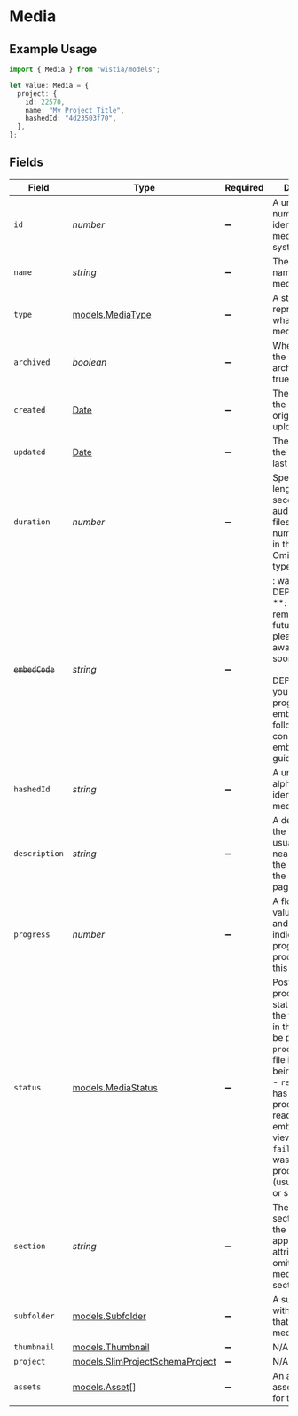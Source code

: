 # Media

## Example Usage

```typescript
import { Media } from "wistia/models";

let value: Media = {
  project: {
    id: 22570,
    name: "My Project Title",
    hashedId: "4d23503f70",
  },
};
```

## Fields

| Field                                                                                                                                                                                                                                                                                                                      | Type                                                                                                                                                                                                                                                                                                                       | Required                                                                                                                                                                                                                                                                                                                   | Description                                                                                                                                                                                                                                                                                                                |
| -------------------------------------------------------------------------------------------------------------------------------------------------------------------------------------------------------------------------------------------------------------------------------------------------------------------------- | -------------------------------------------------------------------------------------------------------------------------------------------------------------------------------------------------------------------------------------------------------------------------------------------------------------------------- | -------------------------------------------------------------------------------------------------------------------------------------------------------------------------------------------------------------------------------------------------------------------------------------------------------------------------- | -------------------------------------------------------------------------------------------------------------------------------------------------------------------------------------------------------------------------------------------------------------------------------------------------------------------------- |
| `id`                                                                                                                                                                                                                                                                                                                       | *number*                                                                                                                                                                                                                                                                                                                   | :heavy_minus_sign:                                                                                                                                                                                                                                                                                                         | A unique numeric identifier for the media within the system.                                                                                                                                                                                                                                                               |
| `name`                                                                                                                                                                                                                                                                                                                     | *string*                                                                                                                                                                                                                                                                                                                   | :heavy_minus_sign:                                                                                                                                                                                                                                                                                                         | The display name of the media.                                                                                                                                                                                                                                                                                             |
| `type`                                                                                                                                                                                                                                                                                                                     | [models.MediaType](../models/mediatype.md)                                                                                                                                                                                                                                                                                 | :heavy_minus_sign:                                                                                                                                                                                                                                                                                                         | A string representing what type of media this is.                                                                                                                                                                                                                                                                          |
| `archived`                                                                                                                                                                                                                                                                                                                 | *boolean*                                                                                                                                                                                                                                                                                                                  | :heavy_minus_sign:                                                                                                                                                                                                                                                                                                         | Whether or not the media is archived, either true or false.                                                                                                                                                                                                                                                                |
| `created`                                                                                                                                                                                                                                                                                                                  | [Date](https://developer.mozilla.org/en-US/docs/Web/JavaScript/Reference/Global_Objects/Date)                                                                                                                                                                                                                              | :heavy_minus_sign:                                                                                                                                                                                                                                                                                                         | The date when the media was originally uploaded.                                                                                                                                                                                                                                                                           |
| `updated`                                                                                                                                                                                                                                                                                                                  | [Date](https://developer.mozilla.org/en-US/docs/Web/JavaScript/Reference/Global_Objects/Date)                                                                                                                                                                                                                              | :heavy_minus_sign:                                                                                                                                                                                                                                                                                                         | The date when the media was last changed.                                                                                                                                                                                                                                                                                  |
| `duration`                                                                                                                                                                                                                                                                                                                 | *number*                                                                                                                                                                                                                                                                                                                   | :heavy_minus_sign:                                                                                                                                                                                                                                                                                                         | Specifies the length (in seconds) for audio and video files. Specifies number of pages in the document. Omitted for other types of media.                                                                                                                                                                                  |
| ~~`embedCode`~~                                                                                                                                                                                                                                                                                                            | *string*                                                                                                                                                                                                                                                                                                                   | :heavy_minus_sign:                                                                                                                                                                                                                                                                                                         | : warning: ** DEPRECATED **: This will be removed in a future release, please migrate away from it as soon as possible.<br/><br/>DEPRECATED: If you want to programmatically embed videos, follow the construct an embed code guide.<br/>                                                                                  |
| `hashedId`                                                                                                                                                                                                                                                                                                                 | *string*                                                                                                                                                                                                                                                                                                                   | :heavy_minus_sign:                                                                                                                                                                                                                                                                                                         | A unique alphanumeric identifier for this media.                                                                                                                                                                                                                                                                           |
| `description`                                                                                                                                                                                                                                                                                                              | *string*                                                                                                                                                                                                                                                                                                                   | :heavy_minus_sign:                                                                                                                                                                                                                                                                                                         | A description for the media which usually appears near the top of the sidebar on the media's page.                                                                                                                                                                                                                         |
| `progress`                                                                                                                                                                                                                                                                                                                 | *number*                                                                                                                                                                                                                                                                                                                   | :heavy_minus_sign:                                                                                                                                                                                                                                                                                                         | A floating point value between 0 and 1 that indicates the progress of the processing for this file.                                                                                                                                                                                                                        |
| `status`                                                                                                                                                                                                                                                                                                                   | [models.MediaStatus](../models/mediastatus.md)                                                                                                                                                                                                                                                                             | :heavy_minus_sign:                                                                                                                                                                                                                                                                                                         | Post upload processing status. - `queued`: the file is waiting in the queue to be processed. - `processing`: the file is actively being processed. - `ready`: the file has been fully processed and is ready for embedding and viewing. - `failed`: the file was unable to be processed (usually a format or size error).<br/> |
| `section`                                                                                                                                                                                                                                                                                                                  | *string*                                                                                                                                                                                                                                                                                                                   | :heavy_minus_sign:                                                                                                                                                                                                                                                                                                         | The title of the section in which the media appears. This attribute is omitted if the media is not in a section (default).                                                                                                                                                                                                 |
| `subfolder`                                                                                                                                                                                                                                                                                                                | [models.Subfolder](../models/subfolder.md)                                                                                                                                                                                                                                                                                 | :heavy_minus_sign:                                                                                                                                                                                                                                                                                                         | A subfolder within a folder that contains media files.                                                                                                                                                                                                                                                                     |
| `thumbnail`                                                                                                                                                                                                                                                                                                                | [models.Thumbnail](../models/thumbnail.md)                                                                                                                                                                                                                                                                                 | :heavy_minus_sign:                                                                                                                                                                                                                                                                                                         | N/A                                                                                                                                                                                                                                                                                                                        |
| `project`                                                                                                                                                                                                                                                                                                                  | [models.SlimProjectSchemaProject](../models/slimprojectschemaproject.md)                                                                                                                                                                                                                                                   | :heavy_minus_sign:                                                                                                                                                                                                                                                                                                         | N/A                                                                                                                                                                                                                                                                                                                        |
| `assets`                                                                                                                                                                                                                                                                                                                   | [models.Asset](../models/asset.md)[]                                                                                                                                                                                                                                                                                       | :heavy_minus_sign:                                                                                                                                                                                                                                                                                                         | An array of the assets available for this media.                                                                                                                                                                                                                                                                           |